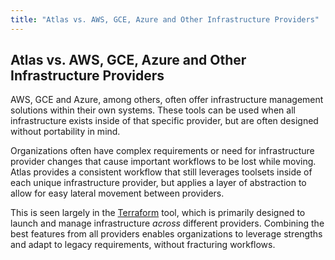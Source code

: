```yaml
---
title: "Atlas vs. AWS, GCE, Azure and Other Infrastructure Providers"
---
```


## Atlas vs. AWS, GCE, Azure and Other Infrastructure Providers

AWS, GCE and Azure, among others, often offer infrastructure
management solutions within their own systems. These tools
can be used when all infrastructure exists inside of that specific
provider, but are often designed without portability in mind.

Organizations often have complex requirements or need for infrastructure
provider changes that cause important workflows to be lost while moving.
Atlas provides a consistent workflow that still leverages toolsets inside
of each unique infrastructure provider, but applies a layer of abstraction
to allow for easy lateral movement between providers.

This is seen largely in the [Terraform](/help/terraform) tool, which
is primarily designed to launch and manage infrastructure _across_
different providers. Combining the best features from all providers
enables organizations to leverage strengths and adapt to legacy
requirements, without fracturing workflows.